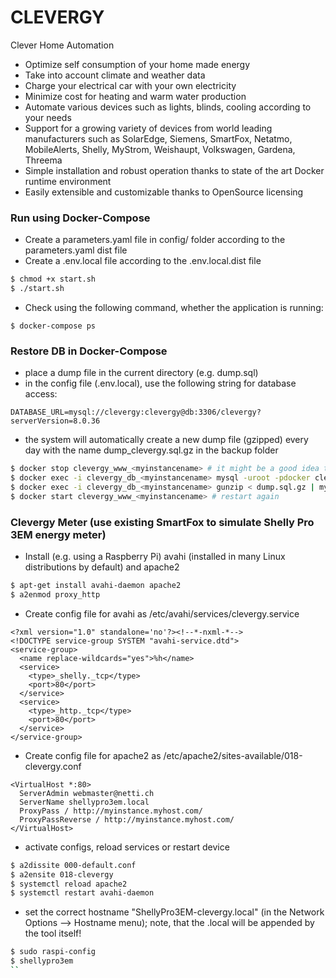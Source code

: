 # CLEVERGY
Clever Home Automation
* Optimize self consumption of your home made energy
* Take into account climate and weather data
* Charge your electrical car with your own electricity
* Minimize cost for heating and warm water production
* Automate various devices such as lights, blinds, cooling according to your needs
* Support for a growing variety of devices from world leading manufacturers such as SolarEdge, Siemens, SmartFox, Netatmo, MobileAlerts, Shelly, MyStrom, Weishaupt, Volkswagen, Gardena, Threema
* Simple installation and robust operation thanks to state of the art Docker runtime environment
* Easily extensible and customizable thanks to OpenSource licensing

### Run using Docker-Compose
* Create a parameters.yaml file in config/ folder according to the parameters.yaml dist file
* Create a .env.local file according to the .env.local.dist file
```sh
$ chmod +x start.sh
$ ./start.sh
```

* Check using the following command, whether the application is running:
```
$ docker-compose ps
```

### Restore DB in Docker-Compose
* place a dump file in the current directory (e.g. dump.sql)
* in the config file (.env.local), use the following string for database access: 
```
DATABASE_URL=mysql://clevergy:clevergy@db:3306/clevergy?serverVersion=8.0.36
```
* the system will automatically create a new dump file (gzipped) every day with the name dump_clevergy.sql.gz in the backup folder
```sh
$ docker stop clevergy_www_<myinstancename> # it might be a good idea to stop the running instance and restart it after the import
$ docker exec -i clevergy_db_<myinstancename> mysql -uroot -pdocker clevergy < dump.sql # use this command, if loading a sql file (not zipped)
$ docker exec -i clevergy_db_<myinstancename> gunzip < dump.sql.gz | mysql -uroot -pdocker clevergy # use this command, if loading a sql.gz file (zipped)
$ docker start clevergy_www_<myinstancename> # restart again
```

### Clevergy Meter (use existing SmartFox to simulate Shelly Pro 3EM energy meter)
* Install (e.g. using a Raspberry Pi) avahi (installed in many Linux distributions by default) and apache2
```sh
$ apt-get install avahi-daemon apache2
$ a2enmod proxy_http
```
* Create config file for avahi as /etc/avahi/services/clevergy.service
```
<?xml version="1.0" standalone='no'?><!--*-nxml-*-->
<!DOCTYPE service-group SYSTEM "avahi-service.dtd">
<service-group>
  <name replace-wildcards="yes">%h</name>
  <service>
    <type>_shelly._tcp</type>
    <port>80</port>
  </service>
  <service>
    <type>_http._tcp</type>
    <port>80</port>
  </service>
</service-group>
```
* Create config file for apache2 as /etc/apache2/sites-available/018-clevergy.conf
```
<VirtualHost *:80>
  ServerAdmin webmaster@netti.ch
  ServerName shellypro3em.local
  ProxyPass / http://myinstance.myhost.com/
  ProxyPassReverse / http://myinstance.myhost.com/
</VirtualHost>
```
* activate configs, reload services or restart device
```sh
$ a2dissite 000-default.conf
$ a2ensite 018-clevergy
$ systemctl reload apache2
$ systemctl restart avahi-daemon
```
* set the correct hostname "ShellyPro3EM-clevergy.local" (in the Network Options --> Hostname menu); note, that the .local will be appended by the tool itself!
```sh
$ sudo raspi-config
$ shellypro3em
``